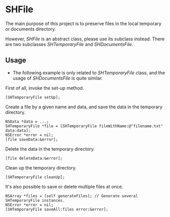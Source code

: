 # SHFile
The main purpose of this project is to preserve files in the local temporary or documents directory.

However, _SHFile_ is an abstract class, please use its subclass instead.
There are two subclasses _SHTemporaryFile_ and _SHDocumentsFile_.

## Usage
- The following example is only related to _SHTemporaryFile_ class,
and the usage of _SHDocumentsFile_ is quite similar.

First of all, invoke the set-up method.

    [SHTemporaryFile setUp];

Create a file by a given name and data,
and save the data in the temporary directory.

    NSData *data = ...;
    SHTemporaryFile *file = [SHTemporaryFile fileWithName:@"filename.txt" data:data];
    NSError *error = nil;
    [file saveData:&error];

Delete the data in the temporary directory.

    [file deleteData:&error];

Clean up the temporary directory.

    [SHTemporaryFile cleanUp];

It's also possible to save or delete multiple files at once.

    NSArray *files = [self generateFiles]; // Generate several SHTemporaryFile instances.
    NSError *error = nil;
    [SHTemporaryFile saveAll:files error:&error];

